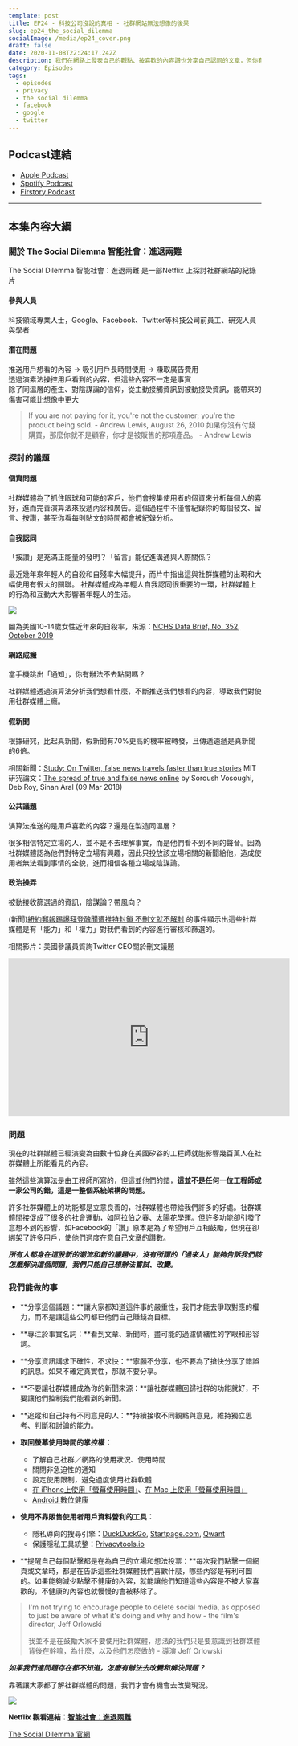 ```yaml
---
template: post
title: EP24 - 科技公司沒說的真相 - 社群網站無法想像的後果
slug: ep24_the_social_dilemma
socialImage: /media/ep24_cover.png
draft: false
date: 2020-11-08T22:24:17.242Z
description: 我們在網路上發表自己的觀點、按喜歡的內容讚也分享自己認同的文章，但你有沒有想過我們對社群網站的日益依賴可能會造成什麼樣的後果？
category: Episodes
tags:
  - episodes
  - privacy
  - the social dilemma
  - facebook
  - google
  - twitter
---
```

## Podcast連結

* [Apple Podcast](https://podcasts.apple.com/tw/podcast/%E8%B3%87%E5%AE%89%E8%A7%A3%E5%A3%93%E7%B8%AE/id1513276667#episodeGuid=ckh9p4fk8agma0892l42crp5r)
* [Spotify Podcast](https://open.spotify.com/episode/2AvbB2HTA7Bx1G3zYaCKnA)
* [Firstory Podcast](https://open.firstory.me/story/ckh9p4fk8agma0892l42crp5r)

- - -

## 本集內容大綱

### 關於 The Social Dilemma 智能社會：進退兩難

The Social Dilemma 智能社會：進退兩難 是一部Netflix 上探討社群網站的紀錄片

#### 參與人員

科技領域專業人士，Google、Facebook、Twitter等科技公司前員工、研究人員與學者

#### 潛在問題

推送用戶想看的內容 → 吸引用戶長時間使用 → 賺取廣告費用\
透過演素法操控用戶看到的內容，但這些內容不一定是事實\
除了同溫層的產生、對陰謀論的信仰，從主動接觸資訊到被動接受資訊，能帶來的傷害可能比想像中更大  

> If you are not paying for it, you're not the customer; you're the product being sold. - Andrew Lewis, August 26, 2010 如果你沒有付錢購買，那麼你就不是顧客，你才是被販售的那項產品。 - Andrew Lewis

### 探討的議題

#### 個資問題

社群媒體為了抓住眼球和可能的客戶，他們會搜集使用者的個資來分析每個人的喜好，進而完善演算法來投遞內容和廣告。這個過程中不僅會紀錄你的每個發文、留言、按讚，甚至你看每則貼文的時間都會被紀錄分析。

#### 自我認同

「按讚」是充滿正能量的發明？「留言」能促進溝通與人際關係？

最近幾年來年輕人的自殺和自殘率大幅提升，而片中指出這與社群媒體的出現和大幅使用有很大的關聯。 社群媒體成為年輕人自我認同很重要的一環，社群媒體上的行為和互動大大影響著年輕人的生活。

![](/media/socialdilemma_suicide_rate.jpg)

圖為美國10-14歲女性近年來的自殺率，來源：[NCHS Data Brief,  No. 352,  October 2019](https://www.cdc.gov/nchs/data/databriefs/db352-h.pdf) 

#### 網路成癮

當手機跳出「通知」，你有辦法不去點開嗎？

社群媒體透過演算法分析我們想看什麼，不斷推送我們想看的內容，導致我們對使用社群媒體上癮。

#### 假新聞

根據研究，比起真新聞，假新聞有70%更高的機率被轉發，且傳遞速遞是真新聞的6倍。

相關新聞：[Study: On Twitter, false news travels faster than true stories](https://news.mit.edu/2018/study-twitter-false-news-travels-faster-true-stories-0308)  MIT 研究論文：[The spread of true and false news online](https://science.sciencemag.org/content/359/6380/1146) by Soroush Vosoughi, Deb Roy, Sinan Aral (09 Mar 2018)

#### 公共議題

演算法推送的是用戶喜歡的內容？還是在製造同溫層？  

很多相信特定立場的人，並不是不去理解事實，而是他們看不到不同的聲音。因為社群媒體認為他們對特定立場有興趣，因此只投放該立場相關的新聞給他，造成使用者無法看到事情的全貌，進而相信各種立場或陰謀論。

#### 政治操弄

被動接收篩選過的資訊，陰謀論？帶風向？  

(新聞)[紐約郵報踢爆拜登醜聞遭推特封鎖 不刪文就不解封](https://newtalk.tw/news/view/2020-10-19/481301)  的事件顯示出這些社群媒體是有「能力」和「權力」對我們看到的內容進行審核和篩選的。

相關影片：美國參議員質詢Twitter CEO關於刪文議題 

<iframe width="560" height="315" src="https://www.youtube-nocookie.com/embed/dhg4dtuhvNk" frameborder="0" allow="accelerometer; autoplay; clipboard-write; encrypted-media; gyroscope; picture-in-picture" allowfullscreen></iframe>

### 問題

現在的社群媒體已經演變為由數十位身在美國矽谷的工程師就能影響幾百萬人在社群媒體上所能看見的內容。

雖然這些演算法是由工程師所寫的，但這並他們的錯，**這並不是任何一位工程師或一家公司的錯，這是一整個系統架構的問題。**

許多社群媒體上的功能都是立意良善的，社群媒體也帶給我們許多的好處。社群媒體間接促成了很多的社會運動，如[阿拉伯之春](https://zh.wikipedia.org/zh-tw/%E9%98%BF%E6%8B%89%E4%BC%AF%E4%B9%8B%E6%98%A5)、[太陽花學運](https://zh.wikipedia.org/wiki/%E5%A4%AA%E9%99%BD%E8%8A%B1%E5%AD%B8%E9%81%8B)。但許多功能卻引發了意想不到的影響，如Facebook的「讚」原本是為了希望用戶互相鼓勵，但現在卻綁架了許多用戶，使他們過度在意自己文章的讚數。

***所有人都身在這股新的潮流和新的議題中，沒有所謂的「過來人」能夠告訴我們該怎麼解決這個問題，我們只能自己想辦法嘗試、改變。***

### 我們能做的事

* **分享這個議題：**讓大家都知道這件事的嚴重性，我們才能去爭取對應的權力，而不是讓這些公司都已他們自己賺錢為目標。
* **專注於事實名詞：**看到文章、新聞時，盡可能的過濾情緒性的字眼和形容詞。
* **分享資訊講求正確性，不求快：**寧願不分享，也不要為了搶快分享了錯誤的訊息。如果不確定真實性，那就不要分享。
* **不要讓社群媒體成為你的新聞來源：**讓社群媒體回歸社群的功能就好，不要讓他們控制我們能看到的新聞。
* **追蹤和自己持有不同意見的人：**持續接收不同觀點與意見，維持獨立思考、判斷和討論的能力。
* **取回螢幕使用時間的掌控權：**

  * 了解自己社群／網路的使用狀況、使用時間
  * 關閉非急迫性的通知
  * 設定使用限制，避免過度使用社群軟體
  * [在 iPhone上使用「螢幕使用時間」](https://support.apple.com/zh-tw/HT208982)、[在 Mac 上使用「螢幕使用時間」](https://support.apple.com/zh-tw/HT210387)
  * [Android 數位健康](https://www.android.com/intl/zh-TW_tw/digital-wellbeing/) 
* **使用不靠販售使用者用戶資料營利的工具：**

  * 隱私導向的搜尋引擎：[DuckDuckGo](https://duck.com), [Startpage.com](https://startpage.com/), [Qwant](https://www.qwant.com/) 
  * 保護隱私工具統整：[Privacytools.io](https://privacytools.twngo.xyz/)
* **提醒自己每個點擊都是在為自己的立場和想法投票：**每次我們點擊一個網頁或文章時，都是在告訴這些社群媒體我們喜歡什麼，哪些內容是有利可圖的。如果能夠減少點擊不健康的內容，就能讓他們知道這些內容是不被大家喜歡的，不健康的內容也就慢慢的會被移除了。

> I'm not trying to encourage people to delete social media, as opposed to just be aware of what it's doing and why and how - the film's director, Jeff Orlowski
>
> 我並不是在鼓勵大家不要使用社群媒體，想法的我們只是要意識到社群媒體背後在幹嘛，為什麼，以及他們怎麼做的 - 導演 Jeff Orlowski

***如果我們連問題存在都不知道，怎麼有辦法去改變和解決問題？***

靠著讓大家都了解社群媒體的問題，我們才會有機會去改變現況。

![](/media/socialdilemma_netflix.jpg)

**Netflix 觀看連結：[智能社會：進退兩難](https://www.netflix.com/tw/title/81254224)** 

[The Social Dilemma 官網](https://www.thesocialdilemma.com/)